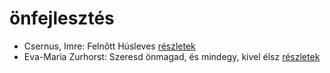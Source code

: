 # önfejlesztés

- Csernus, Imre: Felnőtt Húsleves [részletek](_details/%7Bopf.creator%7D.md#id_378)
- Eva-Maria Zurhorst: Szeresd önmagad, és mindegy, kivel élsz [részletek](_details/%7Bopf.creator%7D.md#id_513)